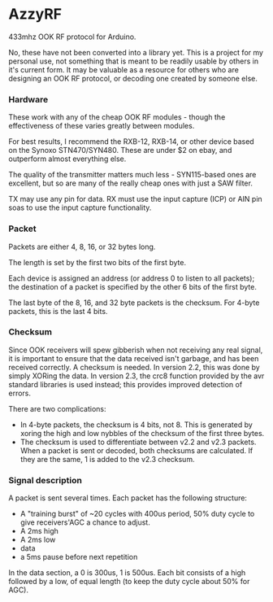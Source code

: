 # AzzyRF
433mhz OOK RF protocol for Arduino. 

No, these have not been converted into a library yet. This is a project for my personal use, not something that is meant to be readily usable by others in it's current form. It may be valuable as a resource for others who are designing an OOK RF protocol, or decoding one created by someone else. 


### Hardware

These work with any of the cheap OOK RF modules - though the effectiveness of these varies greatly between modules. 

For best results, I recommend the RXB-12, RXB-14, or other device based on the Synoxo STN470/SYN480. These are under $2 on ebay, and outperform almost everything else. 

The quality of the transmitter matters much less - SYN115-based ones are excellent, but so are many of the really cheap ones with just a SAW filter. 

TX may use any pin for data. RX must use the input capture (ICP) or AIN pin soas to use the input capture functionality. 

### Packet 

Packets are either 4, 8, 16, or 32 bytes long. 

The length is set by the first two bits of the first byte. 

Each device is assigned an address (or address 0 to listen to all packets); the destination of a packet is specified by the other 6 bits of the first byte. 

The last byte of the 8, 16, and 32 byte packets is the checksum. For 4-byte packets, this is the last 4 bits. 

### Checksum
Since OOK receivers will spew gibberish when not receiving any real signal, it is important to ensure that the data received isn't garbage, and has been received correctly. A checksum is needed. In version 2.2, this was done by simply XORing the data. In version 2.3, the crc8 function provided by the avr standard libraries is used instead; this provides improved detection of errors. 

There are two complications:
* In 4-byte packets, the checksum is 4 bits, not 8. This is generated by xoring the high and low nybbles of the checksum of the first three bytes. 
* The checksum is used to differentiate between v2.2 and v2.3 packets. When a packet is sent or decoded, both checksums are calculated. If they are the same, 1 is added to the v2.3 checksum.

### Signal description

A packet is sent several times. Each packet has the following structure:
* A "training burst" of ~20 cycles with 400us period, 50% duty cycle to give receivers'AGC a chance to adjust. 
* A 2ms high
* A 2ms low
* data
* a 5ms pause before next repetition

In the data section, a 0 is 300us, 1 is 500us. Each bit consists of a high followed by a low, of equal length (to keep the duty cycle about 50% for AGC). 

